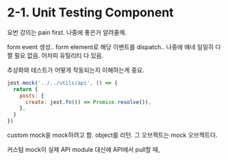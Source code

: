 # 2-1. Unit Testing Component

요번 강의는 pain first. 나중에 좋은거 알려줄께.

form event 생성.. form element로 해당 이벤트를 dispatch..
나중에 얘네 일일히 다 짤 필요 없음. 어차피 유틸리티 다 있음.

추상화와 테스트가 어떻게 작동되는지 이해하는게 중요.

```js
jest.mock('../../utils/api', () => {
  return {
    posts: {
      create: jest.fn(() => Promise.resolve()),
    },
  }
})
```

custom mock을 mock하려고 함.
object를 리턴. 그 오브젝트는 mock 오브젝트다.

커스텀 mock이 실제 API module 대신에 API에서 pull할 때,
